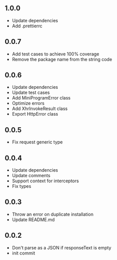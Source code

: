 ## 1.0.0

- Update dependencies
- Add .prettierrc

## 0.0.7

- Add test cases to achieve 100% coverage
- Remove the package name from the string code

## 0.0.6

- Update dependencies
- Update test cases
- Add MiniProgramError class
- Optimize errors
- Add XhrInvokeResult class
- Export HttpError class

## 0.0.5

- Fix request<T> generic type

## 0.0.4

- Update dependencies
- Update comments
- Support context for interceptors
- Fix types

## 0.0.3

- Throw an error on duplicate installation
- Update README.md

## 0.0.2

- Don't parse as a JSON if responseText is empty
- init commit

